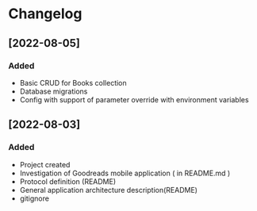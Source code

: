 # Changelog

## [2022-08-05]
### Added
 - Basic CRUD for Books collection
 - Database migrations
 - Config with support of parameter override with environment variables

## [2022-08-03]
### Added
 - Project created
 - Investigation of Goodreads mobile application ( in README.md )
 - Protocol definition (README)
 - General application architecture description(README)
 - gitignore

